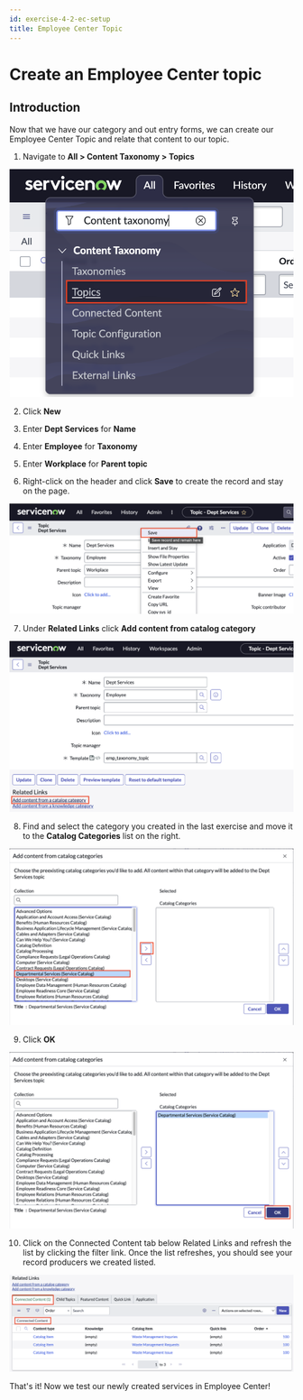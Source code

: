```yaml
---
id: exercise-4-2-ec-setup
title: Employee Center Topic
---
```


# Create an Employee Center topic

## Introduction

Now that we have our category and out entry forms, we can create our Employee Center Topic and relate that content to our topic.

1. Navigate to **All > Content Taxonomy > Topics**

![EC Setup Image 1](images/ec_setup_1.png)

2. Click **New**


3. Enter **Dept Services** for **Name**


4. Enter **Employee** for **Taxonomy**


5. Enter **Workplace** for **Parent topic**


6. Right-click on the header and click **Save** to create the record and stay on the page.
 
![](images/2023-04-13-12-52-12.png)
    
7. Under **Related Links** click **Add content from catalog category**

![](images/2023-03-27-09-54-56.png)

8. Find and select the category you created in the last exercise and move it to the **Catalog Categories** list on the right.
   
![](images/2023-03-27-09-56-55.png)

9.  Click **OK**
    
![](images/2023-03-27-09-59-08.png)

10. Click on the Connected Content tab below Related Links and refresh the list by clicking the filter link. Once the list refreshes, you should see your record producers we created listed.
    
![](images/2023-04-12-15-40-12.png)

That's it! Now we test our newly created services in Employee Center!